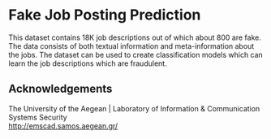 # Fake Job Posting Prediction
This dataset contains 18K job descriptions out of which about 800 are fake. The data consists of both textual information and meta-information about the jobs. The dataset can be used to create classification models which can learn the job descriptions which are fraudulent.

## Acknowledgements
The University of the Aegean | Laboratory of Information & Communication Systems Security
<br/>
http://emscad.samos.aegean.gr/
